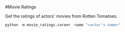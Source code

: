 #Movie Ratings

Get the ratings of actors' movies from Rotten Tomatoes.

```python
python -m movie_ratings.career -name "<actor's name>"
```
